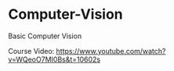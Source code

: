 # Computer-Vision

Basic Computer Vision 

Course Video: https://www.youtube.com/watch?v=WQeoO7MI0Bs&t=10602s
